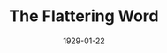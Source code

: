 ---
title: The Flattering Word
date: 1929-01-22
closing_date:
layout: productions
playbill:
Theatre: Theatre Jacksonville
cast:
- Lena: Birsa Shepard
- Eugene Tesh: Douglas B. Leatherbury
- Mary Rigley: Josephine Jackson
- Rev. Rigley: Lorenzo Baldwin
- Mrs. Zooker: Mrs. Lorenzo W. Baldwin
crew:
- Director: Mrs. E.R. Hoyt
- Setting:
  - Anne C. Lalor
  - Mrs. E.R. Hoyt
understudies:
orchestra:
external_links:
---